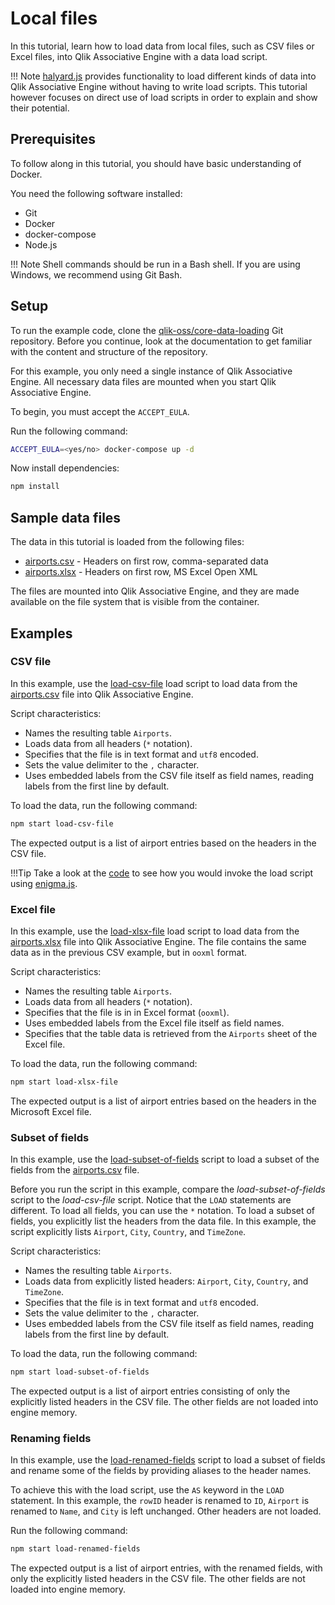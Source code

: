 # Local files

In this tutorial, learn how to load data from local files, such as CSV files or Excel files, into
Qlik Associative Engine with a data load script.

!!! Note
    [halyard.js](https://github.com/qlik-oss/halyard.js) provides functionality to load different kinds of data
    into Qlik Associative Engine without having to write load scripts. This tutorial however focuses on direct use of
    load scripts in order to explain and show their potential.

## Prerequisites

To follow along in this tutorial, you should have basic understanding of Docker.

You need the following software installed:

* Git
* Docker
* docker-compose
* Node.js

!!! Note
    Shell commands should be run in a Bash shell.
    If you are using Windows, we recommend using Git Bash.

## Setup

To run the example code, clone the [qlik-oss/core-data-loading](https://github.com/qlik-oss/core-data-loading) Git
repository. Before you continue, look at the documentation to get familiar with the content and structure of
the repository.

For this example, you only need a single instance of Qlik Associative Engine. All necessary data files are mounted when
you start Qlik Associative Engine.

To begin, you must accept the `ACCEPT_EULA`.

Run the following command:

```sh
ACCEPT_EULA=<yes/no> docker-compose up -d
```

Now install dependencies:

```sh
npm install
```

## Sample data files

The data in this tutorial is loaded from the following files:

* [airports.csv](https://github.com/qlik-oss/core-data-loading/blob/master/data/airports.csv) -
  Headers on first row, comma-separated data
* [airports.xlsx](https://github.com/qlik-oss/core-data-loading/blob/master/data/airports.xlsx) -
  Headers on first row, MS Excel Open XML

The files are mounted into Qlik Associative Engine, and they are made available on
the file system that is visible from the container.

## Examples

### CSV file

In this example, use the [load-csv-file](https://github.com/qlik-oss/core-data-loading/blob/master/scripts/load-csv-file)
load script to load data from the
[airports.csv](https://github.com/qlik-oss/core-data-loading/blob/master/data/airports.csv) file into Qlik Associative
Engine.

Script characteristics:

* Names the resulting table `Airports`.
* Loads data from all headers (`*` notation).
* Specifies that the file is in text format and `utf8` encoded.
* Sets the value delimiter to the `,` character.
* Uses embedded labels from the CSV file itself as field names, reading labels from the first line by default.

To load the data, run the following command:

```sh
npm start load-csv-file
```

The expected output is a list of airport entries based on the headers in the CSV file.

!!!Tip
    Take a look at the [code](https://github.com/qlik-oss/core-data-loading/blob/master/index.js)
    to see how you would invoke the load script using [enigma.js](https://github.com/qlik-oss/enigma.js/).

### Excel file

In this example, use the [load-xlsx-file](https://github.com/qlik-oss/core-data-loading/blob/master/scripts/load-xlsx-file)
load script to load data from the
[airports.xlsx](https://github.com/qlik-oss/core-data-loading/blob/master/data/airports.xlsx) file into Qlik
Associative Engine. The file contains the same data as in the previous CSV example, but in `ooxml` format.

Script characteristics:

* Names the resulting table `Airports`.
* Loads data from all headers (`*` notation).
* Specifies that the file is in in Excel format (`ooxml`).
* Uses embedded labels from the Excel file itself as field names.
* Specifies that the table data is retrieved from the `Airports` sheet of the Excel file.

To load the data, run the following command:

```sh
npm start load-xlsx-file
```

The expected output is a list of airport entries based on the headers in the Microsoft Excel file.

### Subset of fields

In this example, use the
[load-subset-of-fields](https://github.com/qlik-oss/core-data-loading/blob/master/scripts/load-subset-of-fields) script
to load a subset of the fields from the
[airports.csv](https://github.com/qlik-oss/core-data-loading/blob/master/data/airports.csv) file.

Before you run the script in this example, compare the _load-subset-of-fields_ script to the _load-csv-file_ script.
Notice that the `LOAD` statements are different. To load all fields, you can use the `*` notation. To load a subset
of fields, you explicitly list the headers from the data file. In this example,
the script explicitly lists `Airport`, `City`, `Country`, and `TimeZone`.

Script characteristics:

* Names the resulting table `Airports`.
* Loads data from explicitly listed headers: `Airport`, `City`, `Country`, and `TimeZone`.
* Specifies that the file is in text format and `utf8` encoded.
* Sets the value delimiter to the `,` character.
* Uses embedded labels from the CSV file itself as field names, reading labels from the first line by default.

To load the data, run the following command:

```sh
npm start load-subset-of-fields
```

The expected output is a list of airport entries consisting of only the explicitly listed headers in the CSV file.
The other fields are not loaded into engine memory.

### Renaming fields

In this example, use the
[load-renamed-fields](https://github.com/qlik-oss/core-data-loading/blob/master/scripts/load-renamed-fields) script
to load a subset of fields and rename some of the fields by providing aliases to the header names.

To achieve this with the load script, use the `AS` keyword in the `LOAD` statement. In this example,
the `rowID` header is renamed to `ID`, `Airport` is renamed to `Name`, and `City` is left unchanged.
Other headers are not loaded.

Run the following command:

```sh
npm start load-renamed-fields
```

The expected output is a list of airport entries, with the renamed fields,
with only the explicitly listed headers in the CSV file.
The other fields are not loaded into engine memory.
